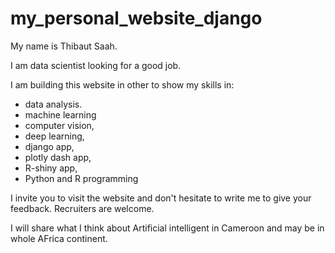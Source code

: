 # my_personal_website_django

My name is Thibaut Saah.

I am data scientist looking for a good job.

I am building this website in other to show my skills in:
- data analysis.
- machine learning
- computer vision, 
- deep learning, 
- django app, 
- plotly dash app, 
- R-shiny app, 
- Python and R programming 

I invite you to visit the website and don't hesitate to write me to give your feedback. Recruiters are welcome.

I will share what I think about Artificial intelligent in Cameroon and may be in whole AFrica continent.

